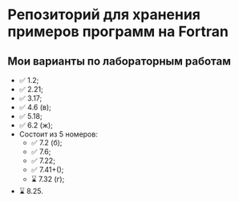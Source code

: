 # Репозиторий для хранения примеров программ на Fortran

## Мои варианты по лабораторным работам

* ✅ 1.2;
* ✅ 2.21;
* ✅ 3.17;
* ✅ 4.6 (в);
* ✅ 5.18;
* ✅ 6.2 (ж);
* Состоит из 5 номеров:
  * ✅ 7.2 (б);
  * ✅ 7.6;
  * ✅ 7.22;
  * ✅ 7.41+();
  * ⌛ 7.32 (г);
* ⌛ 8.25.

